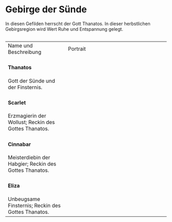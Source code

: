 # Gebirge der Sünde

In diesen Gefilden herrscht der Gott Thanatos. In dieser herbstlichen Gebirgsregion wird Wert Ruhe und Entspannung
gelegt.

<img src="mountainsofsin.png" alt="" style="block"/>

<table>
<tr><td>Name und Beschreibung</td><td width="300">Portrait</td></tr>
<tr><td><h4>Thanatos</h4> Gott der Sünde und der Finsternis.</td><td><img src="thanatos.png" alt="" /></td></tr>
<tr><td><h4>Scarlet</h4> Erzmagierin der Wollust; Reckin des Gottes Thanatos.</td><td><img src="scarlet.png" alt="" /></td></tr>
<tr><td><h4>Cinnabar</h4> Meisterdiebin der Habgier; Reckin des Gottes Thanatos.</td><td><img src="cinnabar.png" alt="" /></td></tr>
<tr><td><h4>Eliza</h4> Unbeugsame Finsternis; Reckin des Gottes Thanatos.</td><td><img src="eliza.png" alt="" /></td></tr>
</table>